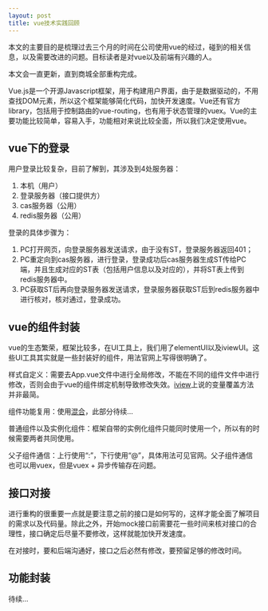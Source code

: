 ```yaml
---
layout: post
title: vue技术实践回顾
---
```

本文的主要目的是梳理过去三个月的时间在公司使用vue的经过，碰到的相关信息，以及需要改进的问题。目标读者是对vue以及前端有兴趣的人。

本文会一直更新，直到商城全部重构完成。

Vue.js是一个开源Javascript框架，用于构建用户界面，由于是数据驱动的，不用查找DOM元素，所以这个框架能够简化代码，加快开发速度。Vue还有官方library，包括用于控制路由的vue-routing，也有用于状态管理的vuex。Vue的主要功能比较简单，容易入手，功能相对来说比较全面，所以我们决定使用vue。

## vue下的登录

用户登录比较复杂，目前了解到，其涉及到4处服务器：

1. 本机（用户）
2. 登录服务器（接口提供方）
3. cas服务器（公用）
4. redis服务器（公用）

登录的具体步骤为：

1. PC打开网页，向登录服务器发送请求，由于没有ST，登录服务器返回401；
2. PC重定向到cas服务器，进行登录，登录成功后cas服务器生成ST传给PC端，并且生成对应的ST表（包括用户信息以及对应的），并将ST表上传到redis服务器中。
3. PC获取ST后再向登录服务器发送请求，登录服务器获取ST后到redis服务器中进行核对，核对通过，登录成功。

## vue的组件封装

vue的生态繁荣，框架比较多，在UI工具上，我们用了elementUI以及iviewUI。这些UI工具其实就是一些封装好的组件，用法官网上写得很明确了。

样式自定义：需要去App.vue文件中进行全局修改，不能在不同的组件文件中进行修改，否则会由于vue的组件绑定机制导致修改失效。[iview](https://www.iviewui.com/docs/guide/theme)上说的变量覆盖方法并非最简。

组件功能复用：使用[混合](https://cn.vuejs.org/v2/guide/mixins.html#%E5%9F%BA%E7%A1%80)，此部分待续...

普通组件以及实例化组件：框架自带的实例化组件只能同时使用一个，所以有的时候需要两者共同使用。

父子组件通信：上行使用“:”，下行使用“@”，具体用法可见官网。父子组件通信也可以用vuex，但是vuex + 异步传输存在问题。

## 接口对接

进行重构的很重要一点就是要注意之前的接口是如何写的，这样才能全面了解项目的需求以及代码量。除此之外，开始mock接口前需要花一些时间来核对接口的合理性，接口确定后尽量不要修改，这样就能加快开发速度。

在对接时，要和后端沟通好，接口之后必然有修改，要预留足够的修改时间。

## 功能封装

待续...